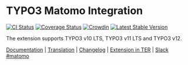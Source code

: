 # TYPO3 Matomo Integration

[![CI Status](https://github.com/brotkrueml/typo3-matomo-integration/workflows/CI/badge.svg?branch=main)](https://github.com/brotkrueml/typo3-matomo-integration/actions?query=workflow%3ACI)
[![Coverage Status](https://coveralls.io/repos/github/brotkrueml/typo3-matomo-integration/badge.svg?branch=main)](https://coveralls.io/github/brotkrueml/typo3-matomo-integration?branch=main)
[![Crowdin](https://badges.crowdin.net/typo3-extension-matomointegrat/localized.svg)](https://crowdin.com/project/typo3-extension-matomointegrat)
[![Latest Stable Version](https://img.shields.io/packagist/v/brotkrueml/typo3-matomo-integration.svg?label=stable)](https://packagist.org/packages/brotkrueml/typo3-matomo-integration)

The extension supports TYPO3 v10 LTS, TYPO3 v11 LTS and TYPO3 v12.

[Documentation](https://docs.typo3.org/p/brotkrueml/typo3-matomo-integration/main/en-us/) |
[Translation](https://crowdin.com/project/typo3-extension-matomointegrat) |
[Changelog](https://github.com/brotkrueml/typo3-matomo-integration/blob/main/CHANGELOG.md) |
[Extension in TER](https://extensions.typo3.org/extension/matomo_integration/) |
[Slack #matomo](https://typo3.slack.com/archives/C02GX6W4ASH)
